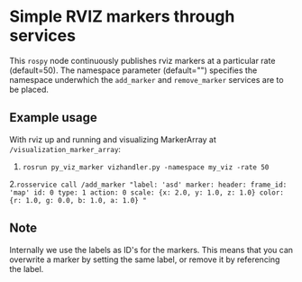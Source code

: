 # Simple RVIZ markers through services
This `rospy` node continuously publishes rviz markers at a particular rate (default=50).
The namespace parameter (default="") specifies the namespace underwhich the `add_marker` and `remove_marker` services are to be placed.

## Example usage
With rviz up and running and visualizing MarkerArray at `/visualization_marker_array`:

1. `rosrun py_viz_marker vizhandler.py -namespace my_viz -rate 50`

2.`rosservice call /add_marker "label: 'asd'
marker:
  header:
    frame_id: 'map'
  id: 0
  type: 1
  action: 0
  scale: {x: 2.0, y: 1.0, z: 1.0}
  color: {r: 1.0, g: 0.0, b: 1.0, a: 1.0}
"`

## Note
Internally we use the labels as ID's for the markers. This means that you can overwrite a marker by setting the same label, or remove it by referencing the label.
